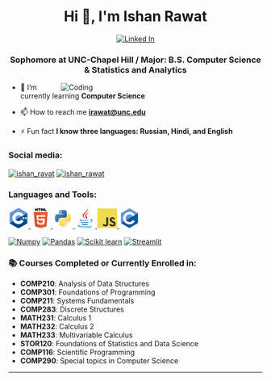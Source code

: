 

<h1 align="center">Hi 👋, I'm Ishan Rawat</h1> <p align="center">
    <a href="https://www.linkedin.com/in/ishanrawat/"><img src="https://img.shields.io/badge/linkedin-%230077B5.svg?style=for-the-badge&logo=linkedin&logoColor=white" alt="Linked In"></a>
</p>
<h3 align="center">Sophomore at UNC-Chapel Hill / Major: B.S. Computer Science & Statistics and Analytics</h3>
<img align="right" alt="Coding" width="400" src="https://i.pinimg.com/originals/e4/26/70/e426702edf874b181aced1e2fa5c6cde.gif">


>

- 🌱 I’m currently learning **Computer Science**

- 📫 How to reach me **irawat@unc.edu**

- ⚡ Fun fact **I know three languages: Russian, Hindi, and English**

<h3 align="left">Social media:</h3>
<p align="left">
<a href="https://instagram.com/ishanravat" target="blank"><img align="center" src="https://img.shields.io/badge/Instagram-E4405F?style=for-the-badge&logo=instagram&logoColor=white" alt="ishan_ravat"/></a>
<a href="https://www.linkedin.com/in/ishanrawat/" target="_blank"><img align="center" src="https://img.shields.io/badge/LinkedIn-0077B5?style=for-the-badge&logo=linkedin&logoColor=white" alt="ishan_rawat" /></a>
</p>


<h3 align="left">Languages and Tools:</h3>
<p align="left"> <a href="https://www.w3schools.com/cpp/" target="_blank" rel="noreferrer"> <img src="https://raw.githubusercontent.com/devicons/devicon/master/icons/cplusplus/cplusplus-original.svg" alt="cplusplus" width="40" height="40"/> </a> <a href="https://www.w3.org/html/" target="_blank" rel="noreferrer"> <img src="https://raw.githubusercontent.com/devicons/devicon/master/icons/html5/html5-original-wordmark.svg" alt="html5" width="40" height="40"/> </a> <a href="https://www.python.org" target="_blank" rel="noreferrer"> <img src="https://raw.githubusercontent.com/devicons/devicon/master/icons/python/python-original.svg" alt="python" width="40" height="40"/> </a> <a href="https://www.java.com/en/" target="_blank" rel="noreferrer"> <img src="https://raw.githubusercontent.com/devicons/devicon/master/icons/java/java-original.svg" alt="java" width="40" height="40"/> </a>  <a href="https://www.javascript.com/" target="_blank" rel="noreferrer"> <img src="https://raw.githubusercontent.com/devicons/devicon/master/icons/javascript/javascript-original.svg" alt="javascript" width="40" height="40"/> </a> <a href="https://en.wikipedia.org/wiki/C_(programming_language)" target="_blank" rel="noreferrer"> <img src="https://raw.githubusercontent.com/devicons/devicon/master/icons/c/c-original.svg" alt="C" width="40" height="40"/> </a></p>
<p align='left'>
  <a href="https://numpy.org/" target="blank"><img align="center" src="https://img.shields.io/badge/Numpy-777BB4?style=for-the-badge&logo=numpy&logoColor=white" alt="Numpy"/></a>
  <a href="https://pandas.pydata.org/" target="blank"><img align="center" src="https://img.shields.io/badge/Pandas-2C2D72?style=for-the-badge&logo=pandas&logoColor=white" alt="Pandas"/></a>
  <a href="https://scikit-learn.org/stable/" target="blank"><img align="center" src="https://img.shields.io/badge/scikit_learn-F7931E?style=for-the-badge&logo=scikit-learn&logoColor=white" alt="Scikit learn"/></a>
  <a href="https://streamlit.io/" target="blank"><img align="center" src="https://img.shields.io/badge/Streamlit-FF4B4B?style=for-the-badge&logo=Streamlit&logoColor=white" alt="Streamlit"/></a>

</p>

### 📚 Courses Completed or Currently Enrolled in:

- **COMP210**: Analysis of Data Structures
- **COMP301**: Foundations of Programming
- **COMP211**: Systems Fundamentals
- **COMP283**: Discrete Structures
- **MATH231**: Calculus 1
- **MATH232**: Calculus 2
- **MATH233**: Multivariable Calculus
- **STOR120**: Foundations of Statistics and Data Science
- **COMP116**: Scientific Programming
- **COMP290**: Special topics in Computer Science

---

